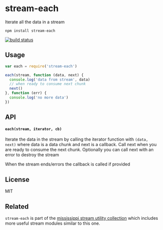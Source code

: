 # stream-each

Iterate all the data in a stream

```
npm install stream-each
```

[![build status](http://img.shields.io/travis/mafintosh/stream-each.svg?style=flat)](http://travis-ci.org/mafintosh/stream-each)

## Usage

``` js
var each = require('stream-each')

each(stream, function (data, next) {
  console.log('data from stream', data)
  // when ready to consume next chunk
  next()
}, function (err) {
  console.log('no more data')
})
```

## API

#### `each(stream, iterator, cb)`

Iterate the data in the stream by calling the iterator function with `(data, next)`
where data is a data chunk and next is a callback. Call next when you are ready to consume the next chunk. Optionally
you can call next with an error to destroy the stream

When the stream ends/errors the callback is called if provided

## License

MIT

## Related

`stream-each` is part of the [mississippi stream utility collection](https://github.com/maxogden/mississippi) which
includes more useful stream modules similar to this one.
